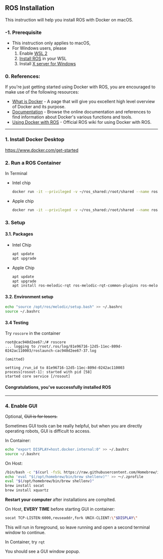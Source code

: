## ROS Installation

This instruction will help you install ROS with Docker on macOS.



### -1. Prerequisite

* This instruction only applies to macOS, 
* For Windows users, please
  1. Enable [WSL 2](https://docs.microsoft.com/en-us/windows/wsl/install-win10)
  2. [Install ROS](http://wiki.ros.org/melodic/Installation/Ubuntu) in your WSL
  3. Install [X server for Windows](https://sourceforge.net/projects/vcxsrv/)



### 0. References:

If you're just getting started using Docker with ROS, you are encouraged to make use of the following resources:

- [What is Docker](https://www.docker.com/whatisdocker/) - A page that will give you excellent high level overview of Docker and its purpose. 
- [Documentation](https://docs.docker.com/) - Browse the online documentation and references to find information about Docker's various functions and tools. 
- [Using Docker with ROS](http://wiki.ros.org/docker) - Official ROS wiki for using Docker with ROS.

---



### 1. Install Docker Desktop

<https://www.docker.com/get-started>



### 2. Run a ROS Container

In Terminal

* Intel chip

  ```zsh
  docker run -it --privileged -v ~/ros_shared:/root/shared --name ros osrf/ros:melodic-desktop-full
  ```
  
* Apple chip

  ```zsh
  docker run -it --privileged -v ~/ros_shared:/root/shared --name ros ros:melodic
  ```




### 3.  Setup

#### 3.1. Packages

* Intel Chip

  ```bash
  apt update
  apt upgrade
  ```
  
* Apple Chip

  ```bash
  apt update
  apt upgrade
  apt install ros-melodic-rqt ros-melodic-rqt-common-plugins ros-melodic-turtlesim
  ```

  



#### 3.2. Environment setup

```bash
echo "source /opt/ros/melodic/setup.bash" >> ~/.bashrc
source ~/.bashrc
```



#### 3.4 Testing

Try `roscore` in the container

```
root@cac940d2ee67:/# roscore
... logging to /root/.ros/log/81e96716-12d5-11ec-809d-0242ac110003/roslaunch-cac940d2ee67-37.log

(omitted)

setting /run_id to 81e96716-12d5-11ec-809d-0242ac110003
process[rosout-1]: started with pid [58]
started core service [/rosout]

```



#### Congratulations, you've successfully installed ROS

---



### 4. Enable GUI

Optional, ~~GUI is for losers.~~

Sometimes GUI tools can be really helpful, but when you are directly operating robots, GUI is difficult to access.

In Container:

```bash
echo "export DISPLAY=host.docker.internal:0" >> ~/.bashrc
source ~/.bashrc
```

On Host:

```zsh
/bin/bash -c "$(curl -fsSL https://raw.githubusercontent.com/Homebrew/install/HEAD/install.sh)"
echo 'eval "$(/opt/homebrew/bin/brew shellenv)"' >> ～/.zprofile
eval "$(/opt/homebrew/bin/brew shellenv)"
brew install socat
brew install xquartz
```

**Restart your computer** after installations are complted.



On Host, **EVERY TIME** before starting GUI in container:

```bash
socat TCP-LISTEN:6000,reuseaddr,fork UNIX-CLIENT:\"$DISPLAY\"
```

This will run in foreground, so leave running and open a second terminal window to continue.


In Container, try `rqt`

You should see a GUI window popup.

